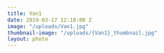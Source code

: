 ```yaml
---
title: Van1
date: 2019-03-17 12:18:00 Z
image: "/uploads/Van1.jpg"
thumbnail-image: "/uploads/{Van1}_thumbnail.jpg"
layout: photo
---
```


